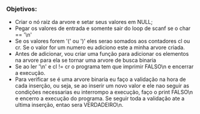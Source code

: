 ### Objetivos:

- Criar o nó raiz da arvore e setar seus valores em NULL;
- Pegar os valores de entrada e somente sair do loop de scanf se o char == '\n'
- Se os valores forem '(' ou  ')' eles serao somados aos contadores cl ou cr. Se o valor for um numero eu adiciono este a minha arvore criada.
- Antes de adicionar, vou criar uma função para adicionar os elementos na arvore para ela se tornar uma arvore de busca binaria
- Se ao ler '\n' e cl != cr o programa tem que imprimir FALSO\n e encerrar a execução.
- Para verificar se é uma arvore binaria eu faço a validação na hora de cada inserção, ou seja, se ao inserir um novo valor e ele nao seguir as condições necessarias eu interrompo a execução, faço o print FALSO\n e encerro a execução do programa.  Se seguir toda a validação ate a ultima inserção, entao sera VERDADEIRO\n.